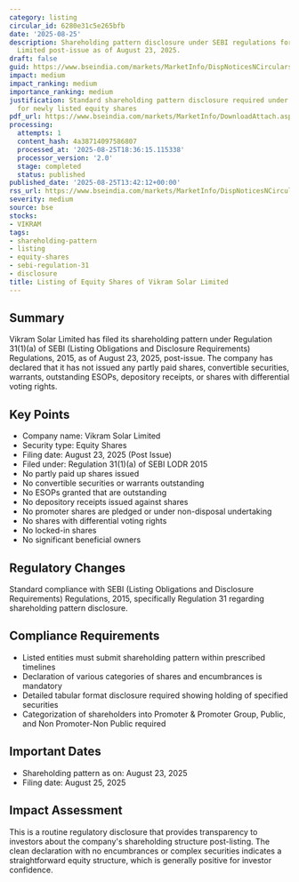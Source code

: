 ```yaml
---
category: listing
circular_id: 6280e31c5e265bfb
date: '2025-08-25'
description: Shareholding pattern disclosure under SEBI regulations for Vikram Solar
  Limited post-issue as of August 23, 2025.
draft: false
guid: https://www.bseindia.com/markets/MarketInfo/DispNoticesNCirculars.aspx?Noticeid={B722C430-8BA2-47AB-9B63-39CCEDDCFDF4}&noticeno=20250825-53&dt=08/25/2025&icount=53&totcount=67&flag=0
impact: medium
impact_ranking: medium
importance_ranking: medium
justification: Standard shareholding pattern disclosure required under SEBI regulations
  for newly listed equity shares
pdf_url: https://www.bseindia.com/markets/MarketInfo/DownloadAttach.aspx?id=20250825-53&attachedId=73cd2d34-d452-4230-b29a-b21510cc0269
processing:
  attempts: 1
  content_hash: 4a38714097586807
  processed_at: '2025-08-25T18:36:15.115338'
  processor_version: '2.0'
  stage: completed
  status: published
published_date: '2025-08-25T13:42:12+00:00'
rss_url: https://www.bseindia.com/markets/MarketInfo/DispNoticesNCirculars.aspx?Noticeid={B722C430-8BA2-47AB-9B63-39CCEDDCFDF4}&noticeno=20250825-53&dt=08/25/2025&icount=53&totcount=67&flag=0
severity: medium
source: bse
stocks:
- VIKRAM
tags:
- shareholding-pattern
- listing
- equity-shares
- sebi-regulation-31
- disclosure
title: Listing of Equity Shares of Vikram Solar Limited
---
```


## Summary

Vikram Solar Limited has filed its shareholding pattern under Regulation 31(1)(a) of SEBI (Listing Obligations and Disclosure Requirements) Regulations, 2015, as of August 23, 2025, post-issue. The company has declared that it has not issued any partly paid shares, convertible securities, warrants, outstanding ESOPs, depository receipts, or shares with differential voting rights.

## Key Points

- Company name: Vikram Solar Limited
- Security type: Equity Shares
- Filing date: August 23, 2025 (Post Issue)
- Filed under: Regulation 31(1)(a) of SEBI LODR 2015
- No partly paid up shares issued
- No convertible securities or warrants outstanding
- No ESOPs granted that are outstanding
- No depository receipts issued against shares
- No promoter shares are pledged or under non-disposal undertaking
- No shares with differential voting rights
- No locked-in shares
- No significant beneficial owners

## Regulatory Changes

Standard compliance with SEBI (Listing Obligations and Disclosure Requirements) Regulations, 2015, specifically Regulation 31 regarding shareholding pattern disclosure.

## Compliance Requirements

- Listed entities must submit shareholding pattern within prescribed timelines
- Declaration of various categories of shares and encumbrances is mandatory
- Detailed tabular format disclosure required showing holding of specified securities
- Categorization of shareholders into Promoter & Promoter Group, Public, and Non Promoter-Non Public required

## Important Dates

- Shareholding pattern as on: August 23, 2025
- Filing date: August 25, 2025

## Impact Assessment

This is a routine regulatory disclosure that provides transparency to investors about the company's shareholding structure post-listing. The clean declaration with no encumbrances or complex securities indicates a straightforward equity structure, which is generally positive for investor confidence.
